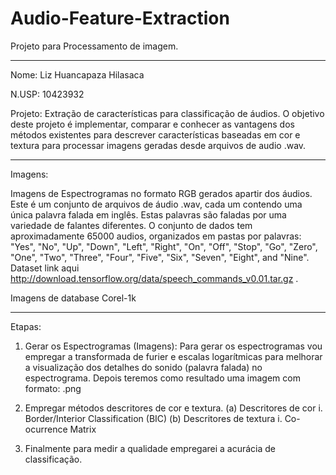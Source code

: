 ﻿# Audio-Feature-Extraction
Projeto para Processamento de imagem.
______________________________________________________________________________

Nome: Liz Huancapaza Hilasaca

N.USP: 10423932

Projeto: Extração de caracterı́sticas para classificação de áudios.
   O objetivo deste projeto é implementar, comparar e conhecer as vantagens dos métodos existentes para descrever características baseadas em cor e textura para processar imagens geradas desde arquivos de audio .wav.
______________________________________________________________________________

Imagens: 

Imagens de Espectrogramas no formato RGB gerados apartir dos áudios. Este é um conjunto de arquivos de áudio .wav, cada um contendo uma única palavra falada em inglês. Estas palavras são faladas por uma variedade de falantes diferentes. O conjunto de dados tem aproximadamente 65000 audios, organizados em pastas por palavras: "Yes", "No", "Up", "Down", "Left", "Right", "On", "Off", "Stop", "Go", "Zero", "One", "Two", "Three", "Four", "Five", "Six", "Seven", "Eight", and "Nine". Dataset link aqui http://download.tensorflow.org/data/speech_commands_v0.01.tar.gz .

















Imagens de database Corel-1k

______________________________________________________________________________

Etapas:

1. Gerar os Espectrogramas (Imagens): Para gerar os espectrogramas vou empregar a transformada de furier e escalas logarı́tmicas para melhorar a visualização dos detalhes do sonido (palavra falada) no espectrograma. Depois teremos como resultado uma imagem com formato: .png 

2. Empregar métodos descritores de cor e textura.
    (a) Descritores de cor
          i. Border/Interior Classification (BIC)
    (b) Descritores de textura
          i. Co-ocurrence Matrix
3. Finalmente para medir a qualidade empregarei a acurácia de classificação.
